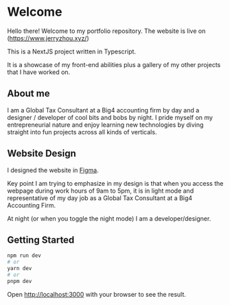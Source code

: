 # Welcome

Hello there! Welcome to my portfolio repository. The website is live on (<https://www.jerryzhou.xyz/>)

This is a NextJS project written in Typescript.

It is a showcase of my front-end abilities plus a gallery of my other projects that I have worked on.

## About me

I am a Global Tax Consultant at a Big4 accounting firm by day and a designer / developer of cool bits and bobs by night. I pride myself on my entrepreneurial nature and enjoy learning new technologies by diving straight into fun projects across all kinds of verticals.

## Website Design

I designed the website in [Figma](https://www.figma.com/file/EYeJv1nYWfaQm9QSpRREVK/Jerry-Zhou?type=design&mode=design&t=76YP7G9RQwB6HWi7-0).

Key point I am trying to emphasize in my design is that when you access the webpage during work hours of 9am to 5pm, it is in light mode and representative of my day job as a Global Tax Consultant at a Big4 Accounting Firm.

At night (or when you toggle the night mode) I am a developer/designer.

## Getting Started

```bash
npm run dev
# or
yarn dev
# or
pnpm dev
```

Open [http://localhost:3000](http://localhost:3000) with your browser to see the result.
